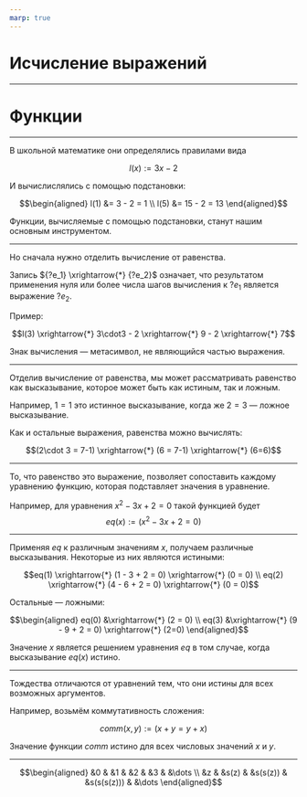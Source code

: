 ```yaml
---
marp: true
---
```


# Исчисление выражений

---

# Функции

---

В школьной математике они определялись правилами вида

$$l(x) := 3x - 2$$

И вычислислялись с помощью подстановки:

$$\begin{aligned}
l(1) &= 3 - 2 = 1 \\
l(5) &= 15 - 2 = 13
\end{aligned}$$

Функции, вычисляемые с помощью подстановки, станут нашим основным инструментом.

---

Но сначала нужно отделить вычисление от равенства.

Запись ${?e_1} \xrightarrow{*} {?e_2}$ означает, что результатом применения нуля или более числа шагов вычисления к ${?e_1}$ является выражение ${?e_2}$.

Пример:

$$l(3) \xrightarrow{*} 3\cdot3 - 2 \xrightarrow{*} 9 - 2 \xrightarrow{*} 7$$

Знак вычисления — метасимвол, не являющийся частью выражения.

---

Отделив вычисление от равенства, мы может рассматривать равенство как высказывание, которое может быть как истиным, так и ложным.

Например, $1=1$ это истинное высказывание, когда же $2=3$ — ложное высказывание.

Как и остальные выражения, равенства можно вычислять:

$$(2\cdot 3 = 7-1) \xrightarrow{*} (6 = 7-1) \xrightarrow{*} (6=6)$$

---

То, что равенство это выражение, позволяет сопоставить каждому уравнению функцию, которая подставляет значения в уравнение.

Например, для уравнения $x^2 - 3x + 2 = 0$ такой функцией будет
$$eq(x) := (x^2 - 3x + 2 = 0)$$

---

Применяя $eq$ к различным значениям $x$, получаем различные высказывания. Некоторые из них являются истиными:

$$eq(1) \xrightarrow{*} (1 - 3 + 2 = 0) \xrightarrow{*} (0 = 0) \\
eq(2) \xrightarrow{*} (4 - 6 + 2 = 0) \xrightarrow{*} (0 = 0)$$

Остальные — ложными:

$$\begin{aligned}
eq(0) &\xrightarrow{*} (2 = 0) \\
eq(3) &\xrightarrow{*} (9 - 9 + 2 = 0) \xrightarrow{*} (2=0)
\end{aligned}$$

Значение $x$ является решением уравнения $eq$ в том случае, когда высказывание $eq(x)$ истино.

---

Тождества отличаются от уравнений тем, что они истины для всех возможных аргументов.

Например, возьмём коммутативность сложения:

$$comm(x,y) := (x+y = y+x)$$

Значение функции $comm$ истино для всех числовых значений $x$ и $y$.

---

$$\begin{aligned}
&0 & &1 & &2 & &3 & &\dots \\
&z & &s(z) & &s(s(z)) & &s(s(s(z))) & &\dots
\end{aligned}$$
